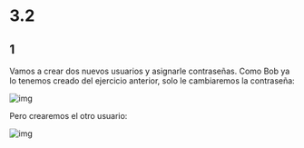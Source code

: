 # 3.2
## 1
Vamos a crear dos nuevos usuarios y asignarle contraseñas. Como Bob ya lo tenemos creado del ejercicio anterior, solo le cambiaremos la contraseña:

![img]()

Pero crearemos el otro usuario:

![img]()

